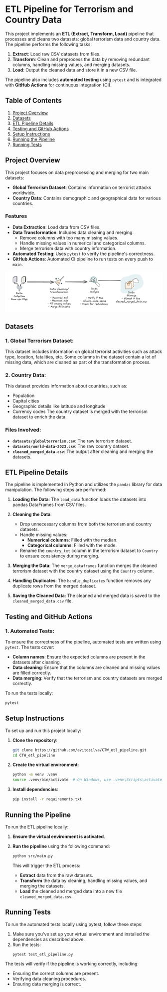 # ETL Pipeline for Terrorism and Country Data

This project implements an **ETL (Extract, Transform, Load)** pipeline that processes and cleans two datasets: global terrorism data and country data. The pipeline performs the following tasks:

1. **Extract**: Load raw CSV datasets from files.
2. **Transform**: Clean and preprocess the data by removing redundant columns, handling missing values, and merging datasets.
3. **Load**: Output the cleaned data and store it in a new CSV file.

The pipeline also includes **automated testing** using `pytest` and is integrated with **GitHub Actions** for continuous integration (CI).

## Table of Contents
1. [Project Overview](#project-overview)
2. [Datasets](#datasets)
3. [ETL Pipeline Details](#etl-pipeline-details)
4. [Testing and GitHub Actions](#testing-and-github-actions)
5. [Setup Instructions](#setup-instructions)
6. [Running the Pipeline](#running-the-pipeline)
7. [Running Tests](#running-tests)

## Project Overview

This project focuses on data preprocessing and merging for two main datasets:

- **Global Terrorism Dataset**: Contains information on terrorist attacks worldwide.
- **Country Data**: Contains demographic and geographical data for various countries.

### Features

- **Data Extraction**: Load data from CSV files.
- **Data Transformation**: Includes data cleaning and merging.
  - Remove columns with too many missing values.
  - Handle missing values in numerical and categorical columns.
  - Merge terrorism data with country information.
- **Automated Testing**: Uses `pytest` to verify the pipeline's correctness.
- **GitHub Actions**: Automated CI pipeline to run tests on every push to `main`.

![alt text](image.png)

## Datasets

### 1. **Global Terrorism Dataset**:
This dataset includes information on global terrorist activities such as attack type, location, fatalities, etc. Some columns in the dataset contain a lot of missing data, which are cleaned as part of the transformation process.

### 2. **Country Data**:
This dataset provides information about countries, such as:
- Population
- Capital cities
- Geographic details like latitude and longitude
- Currency codes
The country dataset is merged with the terrorism dataset to enrich the data.

### Files Involved:
- **`datasets/globalterrorism.csv`**: The raw terrorism dataset.
- **`datasets/world-data-2023.csv`**: The raw country dataset.
- **`cleaned_merged_data.csv`**: The output after cleaning and merging the datasets.

## ETL Pipeline Details

The pipeline is implemented in Python and utilizes the `pandas` library for data manipulation. The following steps are performed:

1. **Loading the Data**: 
   The `load_data` function loads the datasets into pandas DataFrames from CSV files.

2. **Cleaning the Data**:
   - Drop unnecessary columns from both the terrorism and country datasets.
   - Handle missing values:
     - **Numerical columns**: Filled with the median.
     - **Categorical columns**: Filled with the mode.
   - Rename the `country_txt` column in the terrorism dataset to `Country` to ensure consistency during merging.

3. **Merging the Data**:
   The `merge_dataframes` function merges the cleaned terrorism dataset with the country dataset using the `Country` column.

4. **Handling Duplicates**:
   The `handle_duplicates` function removes any duplicate rows from the merged dataset.

5. **Saving the Cleaned Data**:
   The cleaned and merged data is saved to the `cleaned_merged_data.csv` file.

## Testing and GitHub Actions

### 1. **Automated Tests**:
To ensure the correctness of the pipeline, automated tests are written using `pytest`. The tests cover:

- **Column names**: Ensure the expected columns are present in the datasets after cleaning.
- **Data cleaning**: Ensure that the columns are cleaned and missing values are filled correctly.
- **Data merging**: Verify that the terrorism and country datasets are merged correctly.

To run the tests locally:
```bash
pytest
```

## Setup Instructions

To set up and run this project locally:

1. **Clone the repository**:
   ```bash
   git clone https://github.com/avitosilva/CTW_etl_pipeline.git
   cd CTW_etl_pipeline
   ```
2. **Create the virtual environment**:
    ```bash 
    python -m venv .venv
    source .venv/bin/activate  # On Windows, use .venv\Scripts\activate
    ```
3. **Install dependencies**:
    ```bash
    pip install -r requirements.txt
    ```

## Running the Pipeline
To run the ETL pipeline locally:

1. **Ensure the virtual environment is activated**.

2. **Run the pipeline** using the following command:
   ```bash
   python src/main.py
   ```
   This will trigger the ETL process:
    
    * **Extract** data from the raw datasets.
    * **Transform** the data by cleaning, handling missing values, and merging the datasets.
    * **Load** the cleaned and merged data into a new file `cleaned_merged_data.csv`.

## Running Tests

To run the automated tests locally using pytest, follow these steps:

1. Make sure you've set up your virtual environment and installed the dependencies as described above.
2. Run the tests:
    ```bash
    pytest test_etl_pipeline.py
    ```

The tests will verify if the pipeline is working correctly, including:
* Ensuring the correct columns are present.
* Verifying data cleaning procedures.
* Ensuring data merging is correct.